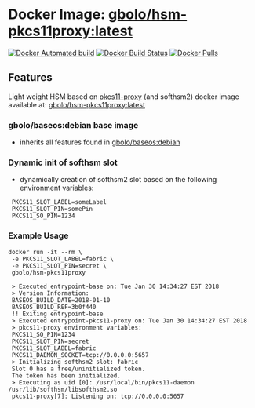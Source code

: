 # Docker Image: [gbolo/hsm-pkcs11proxy:latest](https://hub.docker.com/r/gbolo/hsm-pkcs11proxy/)

[![Docker Automated build](https://img.shields.io/docker/automated/gbolo/hsm-pkcs11proxy.svg)]()
[![Docker Build Status](https://img.shields.io/docker/build/gbolo/hsm-pkcs11proxy.svg)]()
[![Docker Pulls](https://img.shields.io/docker/pulls/gbolo/hsm-pkcs11proxy.svg)]()

## Features

Light weight HSM based on [pkcs11-proxy](https://github.com/SUNET/pkcs11-proxy) (and softhsm2) docker image available at: [gbolo/hsm-pkcs11proxy:latest](https://hub.docker.com/r/gbolo/hsm-pkcs11proxy/)

### gbolo/baseos:debian base image
 - inherits all features found in [gbolo/baseos:debian](https://hub.docker.com/r/gbolo/baseos)

### Dynamic init of softhsm slot
 - dynamically creation of softhsm2 slot based on the following environment variables:
```
 PKCS11_SLOT_LABEL=someLabel
 PKCS11_SLOT_PIN=somePin
 PKCS11_SO_PIN=1234
```

### Example Usage
```
docker run -it --rm \
 -e PKCS11_SLOT_LABEL=fabric \
 -e PKCS11_SLOT_PIN=secret \
 gbolo/hsm-pkcs11proxy

 > Executed entrypoint-base on: Tue Jan 30 14:34:27 EST 2018
 > Version Information:
 BASEOS_BUILD_DATE=2018-01-10
 BASEOS_BUILD_REF=3b0f440
 !! Exiting entrypoint-base
 > Executed entrypoint-pkcs11-proxy on: Tue Jan 30 14:34:27 EST 2018
 > pkcs11-proxy environment variables:
 PKCS11_SO_PIN=1234
 PKCS11_SLOT_PIN=secret
 PKCS11_SLOT_LABEL=fabric
 PKCS11_DAEMON_SOCKET=tcp://0.0.0.0:5657
 > Initializing softhsm2 slot: fabric
 Slot 0 has a free/uninitialized token.
 The token has been initialized.
 > Executing as uid [0]: /usr/local/bin/pkcs11-daemon /usr/lib/softhsm/libsofthsm2.so
 pkcs11-proxy[7]: Listening on: tcp://0.0.0.0:5657
```
